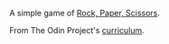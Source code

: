 A simple game of [Rock, Paper, Scissors](https://www.wikihow.com/Play-Rock,-Paper,-Scissors).

From The Odin Project's [curriculum](https://www.theodinproject.com/courses/web-development-101/lessons/rock-paper-scissors).